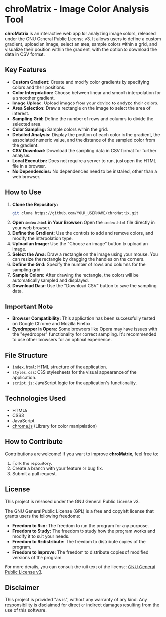 # chroMatrix - Image Color Analysis Tool


**chroMatrix** is an interactive web app for analyzing image colors, released under the GNU General Public License v3. It allows users to define a custom gradient, upload an image, select an area, sample colors within a grid, and visualize their position within the gradient, with the option to download the data in CSV format.

## Key Features

*   **Custom Gradient:** Create and modify color gradients by specifying colors and their positions.
*   **Color Interpolation:** Choose between linear and smooth interpolation for a smoother gradient.
*   **Image Upload:** Upload images from your device to analyze their colors.
*   **Area Selection:** Draw a rectangle on the image to select the area of interest.
*   **Sampling Grid:** Define the number of rows and columns to divide the selected area.
*   **Color Sampling:** Sample colors within the grid.
*   **Detailed Analysis:** Display the position of each color in the gradient, the associated numeric value, and the distance of the sampled color from the gradient.
*   **CSV Download:** Download the sampling data in CSV format for further analysis.
*   **Local Execution:** Does not require a server to run, just open the HTML file in a browser.
*   **No Dependencies:** No dependencies need to be installed, other than a web browser.

## How to Use

1.  **Clone the Repository:**
    ```bash
    git clone https://github.com/YOUR_USERNAME/chroMatrix.git
    ```
2.  **Open `index.html` in Your Browser:**
    Open the `index.html` file directly in your web browser.
3.  **Define the Gradient:** Use the controls to add and remove colors, and modify the interpolation type.
4.  **Upload an Image:** Use the "Choose an image" button to upload an image.
5.  **Select the Area:** Draw a rectangle on the image using your mouse. You can resize the rectangle by dragging the handles on the corners.
6.  **Define the Grid:** Specify the number of rows and columns for the sampling grid.
7.  **Sample Colors:** After drawing the rectangle, the colors will be automatically sampled and displayed.
8.  **Download Data:** Use the "Download CSV" button to save the sampling data.

## Important Note

*   **Browser Compatibility:** This application has been successfully tested on Google Chrome and Mozilla Firefox.
*   **Eyedropper in Opera:** Some browsers like Opera may have issues with the "eyedropper" functionality for correct sampling. It's recommended to use other browsers for an optimal experience.

## File Structure

*   `index.html`: HTML structure of the application.
*   `styles.css`: CSS stylesheets for the visual appearance of the application.
*   `script.js`: JavaScript logic for the application's functionality.

## Technologies Used

*   HTML5
*   CSS3
*   JavaScript
*   [chroma.js](https://cdnjs.com/libraries/chroma-js) (Library for color manipulation)

## How to Contribute

Contributions are welcome! If you want to improve **chroMatrix**, feel free to:

1.  Fork the repository.
2.  Create a branch with your feature or bug fix.
3.  Submit a pull request.

## License

This project is released under the GNU General Public License v3.

The GNU General Public License (GPL) is a free and copyleft license that grants users the following freedoms:

*   **Freedom to Run:** The freedom to run the program for any purpose.
*   **Freedom to Study:** The freedom to study how the program works and modify it to suit your needs.
*   **Freedom to Redistribute:** The freedom to distribute copies of the program.
*   **Freedom to Improve:** The freedom to distribute copies of modified versions of the program.

For more details, you can consult the full text of the license: [GNU General Public License v3](https://www.gnu.org/licenses/gpl-3.0).

## Disclaimer

This project is provided "as is", without any warranty of any kind. Any responsibility is disclaimed for direct or indirect damages resulting from the use of this software.



